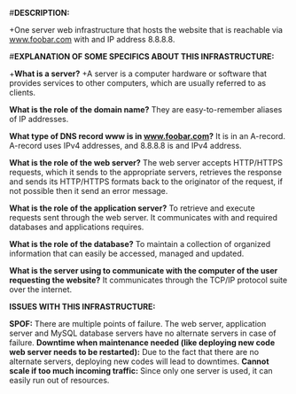 #****DESCRIPTION:****

+One server web infrastructure that hosts the website that is reachable via www.foobar.com with and IP address 8.8.8.8.

#****EXPLANATION OF SOME SPECIFICS ABOUT THIS INFRASTRUCTURE:****

+**What is a server?**
+A server is a computer hardware or software that provides services to other computers, which are usually referred to as clients.

**What is the role of the domain name?**
They are easy-to-remember aliases of IP addresses.

**What type of DNS record www is in www.foobar.com?**
It is in an A-record. A-record uses IPv4 addresses, and 8.8.8.8 is and IPv4 address.

**What is the role of the web server?**
The web server accepts HTTP/HTTPS requests, which it sends to the appropriate servers, retrieves the response and sends its HTTP/HTTPS formats back to the originator of the request, if not possible then it send an error message.

**What is the role of the application server?**
To retrieve and execute requests sent through the web server. It communicates with and required databases and applications requires.

**What is the role of the database?**
To maintain a collection of organized information that can easily be accessed, managed and updated.

**What is the server using to communicate with the computer of the user requesting the website?**
It communicates through the TCP/IP protocol suite over the internet.

****ISSUES WITH THIS INFRASTRUCTURE:****

**SPOF:**
There are multiple points of failure. The web server, application server and MySQL database servers have no alternate servers in case of failure.
**Downtime when maintenance needed (like deploying new code web server needs to be restarted):**
Due to the fact that there are no alternate servers, deploying new codes will lead to downtimes.
**Cannot scale if too much incoming traffic:**
Since only one server is used, it can easily run out of resources.
